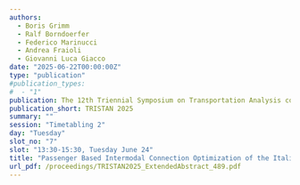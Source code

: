 ```yaml
---
authors:
  - Boris Grimm
  - Ralf Borndoerfer
  - Federico Marinucci
  - Andrea Fraioli
  - Giovanni Luca Giacco
date: "2025-06-22T00:00:00Z"
type: "publication"
#publication_types:
#  - "1"
publication: The 12th Triennial Symposium on Transportation Analysis conference
publication_short: TRISTAN 2025
summary: ""
session: "Timetabling 2"
day: "Tuesday"
slot_no: "7"
slot: "13:30-15:30, Tuesday June 24"
title: "Passenger Based Intermodal Connection Optimization of the Italian Passenger Railway Network"
url_pdf: /proceedings/TRISTAN2025_ExtendedAbstract_489.pdf
---
```

